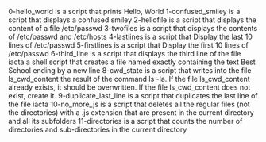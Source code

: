 0-hello_world is a script that prints Hello, World
1-confused_smiley is a script that displays a confused smiley
2-hellofile is a script that displays the content of a file /etc/passwd
3-twofiles is a script that displays the contents of /etc/passwd and /etc/hosts
4-lastlines is a script that Display the last 10 lines of /etc/passwd
5-firstlines is a script that Display the first 10 lines of /etc/passwd
6-third_line is a script that displays the third line of the file iacta
a shell script that creates a file named exactly containing the text Best School ending by a new line
8-cwd_state is a script that writes into the file ls_cwd_content the result of the command ls -la. If the file ls_cwd_content already exists, it should be overwritten. If the file ls_cwd_content does not exist, create it.
9-duplicate_last_line is a script that duplicates the last line of the file iacta
10-no_more_js is a script that deletes all the regular files (not the directories) with a .js extension that are present in the current directory and all its subfolders
11-directories is a script that counts the number of directories and sub-directories in the current directory
